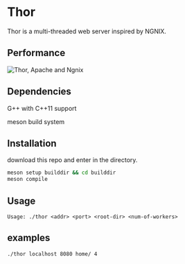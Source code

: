 # Thor

Thor is a multi-threaded web server inspired by NGNIX. 

## Performance
![Thor, Apache and Ngnix](https://user-images.githubusercontent.com/33000142/179321532-6c35f32f-d3bd-41de-b68b-629fd5c9c1d6.svg)

## Dependencies
G++ with C++11 support

meson build system 

## Installation
download this repo and enter in the directory.
```bash
meson setup builddir && cd builddir
meson compile
```

## Usage

```
Usage: ./thor <addr> <port> <root-dir> <num-of-workers>
```

## examples
```bash
./thor localhost 8080 home/ 4
```
